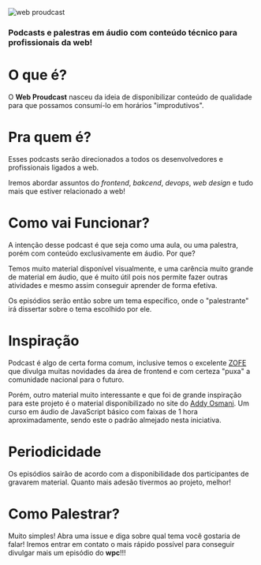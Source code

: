 ![web proudcast](http://i.imgur.com/2zq5WuQ.png)

### Podcasts e palestras em áudio com conteúdo técnico para profissionais da web!

# O que é?

O **Web Proudcast** nasceu da ideia de disponibilizar conteúdo de qualidade para que possamos consumí-lo em horários "improdutivos".

# Pra quem é?

Esses podcasts serão direcionados a todos os desenvolvedores e profissionais ligados a web.

Iremos abordar assuntos do *frontend*, *bakcend*, *devops*, *web design* e tudo mais que estiver relacionado a web!

# Como vai Funcionar?

A intenção desse podcast é que seja como uma aula, ou uma palestra, porém com conteúdo exclusivamente em áudio. Por que?

Temos muito material disponível visualmente, e uma carência muito grande de material em áudio, que é muito útil pois nos permite fazer outras atividades e mesmo assim conseguir aprender de forma efetiva.

Os episódios serão então sobre um tema específico, onde o "palestrante" irá dissertar sobre o tema escolhido por ele.

# Inspiração

Podcast é algo de certa forma comum, inclusive temos o excelente [ZOFE](zofe.com.br) que divulga muitas novidades da área de frontend e com certeza "puxa" a comunidade nacional para o futuro.

Porém, outro material muito interessante e que foi de grande inspiração para este projeto é o material disponibilizado no site do [Addy Osmani](http://addyosmani.com/blog/javascript-101-free-course/). Um curso em áudio de JavaScript básico com faixas de 1 hora aproximadamente, sendo este o padrão almejado nesta iniciativa.

# Periodicidade

Os episódios sairão de acordo com a disponibilidade dos participantes de gravarem material. Quanto mais adesão tivermos ao projeto, melhor!

# Como Palestrar?

Muito simples! Abra uma issue e diga sobre qual tema você gostaria de falar! Iremos entrar em contato o mais rápido possível para conseguir divulgar mais um episódio do **wpc**!!!
